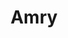 ---
title: Amry
crosslinks:
- MassdropBot
- youtubefactsbot
- army
- livven
- u_imguralbumbot
- Military
- THE_PACK
- USMilitarySO
- JustBootThings
- anti_gif_bot
- USMC
- REEEEEEEEEE
- emojipasta
- wholesomememes
- DeepIntoYouTube
- dogecoin
- rupaulsdragrace
- OldSchoolCool
- Anarchism
- autotldr
---